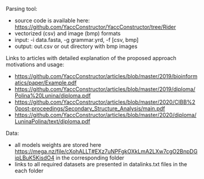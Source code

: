 Parsing tool:

* source code is available here: https://github.com/YaccConstructor/YaccConstructor/tree/Rider
* vectorized (csv) and image (bmp) formats
* input: -i data.fasta, -g grammar.yrd, -f [csv, bmp]
* output: out.csv or out directory with bmp images


Links to articles with detailed explanation of the proposed approach motivations and usage:

* https://github.com/YaccConstructor/articles/blob/master/2019/bioinformatics/paper/Example.pdf
* https://github.com/YaccConstructor/articles/blob/master/2019/diploma/Polina%20Lunina/diploma.pdf
* https://github.com/YaccConstructor/articles/blob/master/2020/CIBB%20post-proceedings/Secondary_Structure_Analysis/main.pdf
* https://github.com/YaccConstructor/articles/blob/master/2020/diploma/LuninaPolina/text/diploma.pdf


Data:

* all models weights are stored here https://mega.nz/file/cXohALLT#EXz7uNPFgkOXkLmA2LXw7cgO2BnpDGipLBuK5KisdO4 in the corresponding folder
* links to all required datasets are presented in datalinks.txt files in the each folder